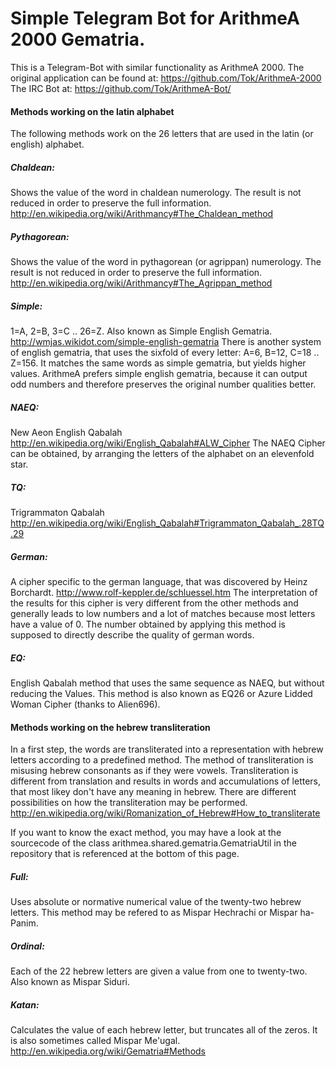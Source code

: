 # Simple Telegram Bot for ArithmeA 2000 Gematria.

This is a Telegram-Bot with similar functionality as ArithmeA 2000.
The original application can be found at: https://github.com/Tok/ArithmeA-2000
The IRC Bot at: https://github.com/Tok/ArithmeA-Bot/

#### Methods working on the latin alphabet
The following methods work on the 26 letters that are used in the latin (or english) alphabet.
 
##### Chaldean:
Shows the value of the word in chaldean numerology. The result is not reduced in order to preserve the full information.
http://en.wikipedia.org/wiki/Arithmancy#The_Chaldean_method
 
##### Pythagorean:
Shows the value of the word in pythagorean (or agrippan) numerology. The result is not reduced in order to preserve the full information.
http://en.wikipedia.org/wiki/Arithmancy#The_Agrippan_method

##### Simple:
1=A, 2=B, 3=C .. 26=Z. Also known as Simple English Gematria.
http://wmjas.wikidot.com/simple-english-gematria
There is another system of english gematria, that uses the sixfold of every letter: A=6, B=12, C=18 .. Z=156. It matches the same words as simple gematria, but yields higher values. ArithmeA prefers simple english gematria, because it can output odd numbers and therefore preserves the original number qualities better.
 
##### NAEQ:
New Aeon English Qabalah
http://en.wikipedia.org/wiki/English_Qabalah#ALW_Cipher
The NAEQ Cipher can be obtained, by arranging the letters of the alphabet on an elevenfold star.
 
##### TQ:
Trigrammaton Qabalah
http://en.wikipedia.org/wiki/English_Qabalah#Trigrammaton_Qabalah_.28TQ.29
 
##### German:
A cipher specific to the german language, that was discovered by Heinz Borchardt.
http://www.rolf-keppler.de/schluessel.htm
The interpretation of the results for this cipher is very different from the other methods and generally leads to low numbers and a lot of matches because most letters have a value of 0. The number obtained by applying this method is supposed to directly describe the quality of german words.
 
##### EQ:
English Qabalah method that uses the same sequence as NAEQ, but without reducing the Values. This method is also known as EQ26 or Azure Lidded Woman Cipher (thanks to Alien696).

#### Methods working on the hebrew transliteration
In a first step, the words are transliterated into a representation with hebrew letters according to a predefined method. The method of transliteration is misusing hebrew consonants as if they were vowels.
Transliteration is different from translation and results in words and accumulations of letters, that most likey don't have any meaning in hebrew. There are different possibilities on how the transliteration may be performed.
http://en.wikipedia.org/wiki/Romanization_of_Hebrew#How_to_transliterate
 
If you want to know the exact method, you may have a look at the sourcecode of the class arithmea.shared.gematria.GematriaUtil in the repository that is referenced at the bottom of this page.
 
##### Full:
Uses absolute or normative numerical value of the twenty-two hebrew letters. This method may be refered to as Mispar Hechrachi or Mispar ha-Panim.
 
##### Ordinal:
Each of the 22 hebrew letters are given a value from one to twenty-two. Also known as Mispar Siduri.
 
##### Katan:
Calculates the value of each hebrew letter, but truncates all of the zeros. It is also sometimes called Mispar Me'ugal.
http://en.wikipedia.org/wiki/Gematria#Methods
